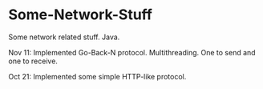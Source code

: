 # Some-Network-Stuff
Some network related stuff. Java.

Nov 11:
Implemented Go-Back-N protocol. Multithreading. One to send and one to receive.

Oct 21:
Implemented some simple HTTP-like protocol.
